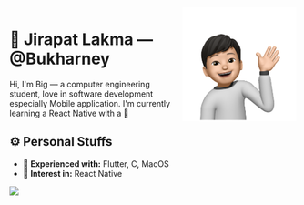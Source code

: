 <img a="Hi!" align="right" height="200" width="200" alt="riflowth's avatar" src="https://raw.githubusercontent.com/riflowth/riflowth/master/img/avatar.png"/>

# 🙏 Jirapat Lakma — @Bukharney

Hi, I'm Big — a computer engineering student, love in software development especially Mobile application. 
I'm currently learning a React Native with a 🍺

## ⚙️ Personal Stuffs

- 🌟 **Experienced with:** Flutter, C, MacOS
- 👀 **Interest in:** React Native

<a href="https://www.linkedin.com/in/jirapat-lakma/">
   <img src="https://img.shields.io/badge/LinkedIn-0077B5?style=for-the-badge&logo=linkedin&logoColor=white" />
</a>
<br /><br />

<!---
Bukharney/Bukharney is a ✨ special ✨ repository because its `README.md` (this file) appears on your GitHub profile.
You can click the Preview link to take a look at your changes.
--->
